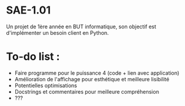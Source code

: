 # SAE-1.01
Un projet de 1ère année en BUT informatique, son objectif est d'implémenter un besoin client en Python.

# To-do list :
  - Faire programme pour le puissance 4 (code + lien avec application)
  - Amélioration de l'affichage pour esthétique et meilleure lisibilité
  - Potentielles optimisations
  - Docstrings et commentaires pour meilleure compréhension
  -  ???
